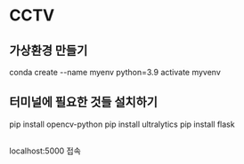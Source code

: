 # CCTV

## 가상환경 만들기
conda create --name myenv python=3.9
activate myvenv

## 터미널에 필요한 것들 설치하기
pip install opencv-python
pip install ultralytics
pip install flask

##
localhost:5000 접속
